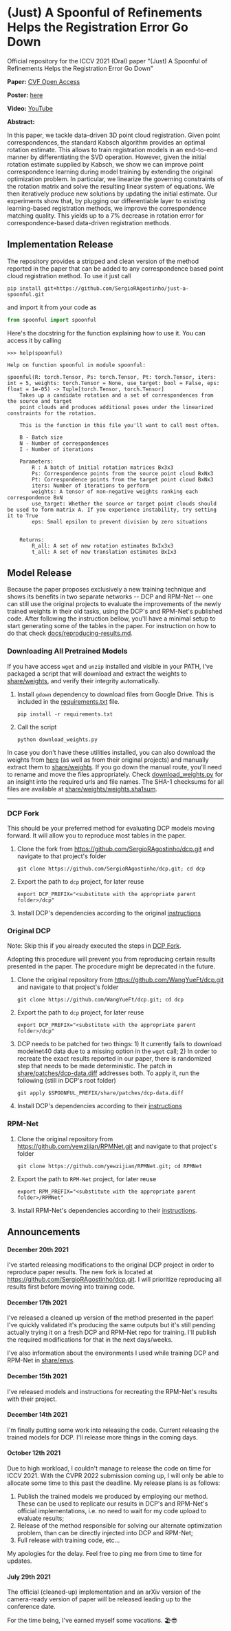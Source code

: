 # (Just) A Spoonful of Refinements Helps the Registration Error Go Down

Official repository for the ICCV 2021 (Oral) paper "(Just) A Spoonful of Refinements Helps the Registration Error Go Down"

**Paper:** [CVF Open Access](https://openaccess.thecvf.com/content/ICCV2021/html/Agostinho_Just_A_Spoonful_of_Refinements_Helps_the_Registration_Error_Go_ICCV_2021_paper.html)

**Poster:** [here](docs/poster.pdf)

**Video:** [YouTube](https://www.youtube.com/watch?v=Ut1mLi1cQpI)

**Abstract:**

In this paper, we tackle data-driven 3D point cloud registration. Given point correspondences, the standard Kabsch algorithm provides an optimal rotation estimate. This allows to train registration models in an end-to-end manner by differentiating the SVD operation. However, given the initial rotation estimate supplied by Kabsch, we show we can improve point correspondence learning during model training by extending the original optimization problem. In particular, we linearize the governing constraints of the rotation matrix and solve the resulting linear system of equations. We then iteratively produce new solutions by updating the initial estimate. Our experiments show that, by plugging our differentiable layer to existing learning-based registration methods, we improve the correspondence matching quality. This yields up to a 7% decrease in rotation error for correspondence-based data-driven registration methods. 

## Implementation Release

The repository provides a stripped and clean version of the method reported in the paper that can be added to any correspondence based point cloud registration method. To use it just call
```shell
pip install git+https://github.com/SergioRAgostinho/just-a-spoonful.git
```
and import it from your code as
```python
from spoonful import spoonful
```
Here's the docstring for the function explaining how to use it. You can access it by calling
```
>>> help(spoonful)

Help on function spoonful in module spoonful:

spoonful(R: torch.Tensor, Ps: torch.Tensor, Pt: torch.Tensor, iters: int = 5, weights: torch.Tensor = None, use_target: bool = False, eps: float = 1e-05) -> Tuple[torch.Tensor, torch.Tensor]
    Takes up a candidate rotation and a set of correspondences from the source and target
    point clouds and produces additional poses under the linearized constraints for the rotation.

    This is the function in this file you'll want to call most often.

    B - Batch size
    N - Number of correspondences
    I - Number of iterations

    Parameters:
        R : A batch of initial rotation matrices Bx3x3
        Ps: Correspondence points from the source point cloud BxNx3
        Pt: Correspondence points from the target point cloud BxNx3
        iters: Number of iterations to perform
        weights: A tensor of non-negative weights ranking each correspondence BxN
        use_target: Whether the source or target point clouds should be used to form matrix A. If you experience instability, try setting it to True
        eps: Small epsilon to prevent division by zero situations


    Returns:
        R_all: A set of new rotation estimates BxIx3x3
        t_all: A set of new translation estimates BxIx3
```


## Model Release

Because the paper proposes exclusively a new training technique and shows its benefits in two separate networks -- DCP and RPM-Net -- one can still use the original projects to evaluate the improvements of the newly trained weights in their old tasks, using the DCP's and RPM-Net's published code. After following the instruction bellow, you'll have a minimal setup to start generating some of the tables in the paper. For instruction on how to do that check [docs/reproducing-results.md](docs/reproducing-results.md).

### Downloading All Pretrained Models

If you have access `wget` and `unzip` installed and visible in your PATH, I've packaged a script that will download and extract the weights to [share/weights](share/weights), and verify their integrity automatically.
1. Install `gdown` dependency to download files from Google Drive. This is included in the [requirements.txt](requirements.txt) file.
    ```shell
    pip install -r requirements.txt
    ```
2. Call the script
    ```shell
    python download_weights.py
    ```


In case you don't have these utilities installed, you can also download the weights from [here](http://web.tecnico.ulisboa.pt/sergio.agostinho/share/just-a-spoonful/weights.zip) (as well as from their original projects) and manually extract them to [share/weights](share/weights). If you go down the manual route, you'll need to rename and move the files appropriately. Check [download_weights.py](download_weights.py#L10-L34) for an insight into the required urls and file names.
The SHA-1 checksums for all files are available at [share/weights/weights.sha1sum](share/weights/weights.sha1sum).

---
### DCP Fork

This should be your preferred method for evaluating DCP models moving forward. It will allow you to reproduce most tables in the paper.

1. Clone the fork from https://github.com/SergioRAgostinho/dcp.git and navigate to that project's folder
    ```shell
    git clone https://github.com/SergioRAgostinho/dcp.git; cd dcp
    ```
2. Export the path to `dcp` project, for later reuse
    ```shell
    export DCP_PREFIX="<substitute with the appropriate parent folder>/dcp"
    ```
4. Install DCP's dependencies according to the original [instructions](https://github.com/SergioRAgostinho/dcp#prerequisites)

### Original DCP

Note: Skip this if you already executed the steps in [DCP Fork](#dcp-fork).

Adopting this procedure will prevent you from reproducing certain results presented in the paper. The procedure might be deprecated in the future.

1. Clone the original repository from https://github.com/WangYueFt/dcp.git and navigate to that project's folder
    ```shell
    git clone https://github.com/WangYueFt/dcp.git; cd dcp
    ```
2. Export the path to `dcp` project, for later reuse
    ```shell
    export DCP_PREFIX="<substitute with the appropriate parent folder>/dcp"
    ```
3. DCP needs to be patched for two things: 1) It currently fails to download modelnet40 data due to a missing option in the `wget` call; 2) In order to recreate the exact results reported in our paper, there is randomized step that needs to be made deterministic. The patch in [share/patches/dcp-data.diff](share/patches/dcp-data.diff) addresses both. To apply it, run the following (still in DCP's root folder)
    ```shell
    git apply $SPOONFUL_PREFIX/share/patches/dcp-data.diff
    ```
4. Install DCP's dependencies according to their [instructions](https://github.com/WangYueFt/dcp#prerequisites)



### RPM-Net

1. Clone the original repository from https://github.com/yewzijian/RPMNet.git and navigate to that project's folder
    ```shell
    git clone https://github.com/yewzijian/RPMNet.git; cd RPMNet
    ```
2. Export the path to `RPM-Net` project, for later reuse
    ```shell
    export RPM_PREFIX="<substitute with the appropriate parent folder>/RPMNet"
    ```
3. Install RPM-Net's dependencies according to their [instructions](https://github.com/yewzijian/RPMNet#prerequisites).



## Announcements

#### December 20th 2021

I've started releasing modifications to the original DCP project in order to reproduce paper results. The new fork is located at https://github.com/SergioRAgostinho/dcp.git. I will prioritize reproducing all results first before moving into training code.


#### December 17th 2021

I've released a cleaned up version of the method presented in the paper! I've quickly validated it's producing the same outputs but it's still pending actually trying it on a fresh DCP and RPM-Net repo for training. I'll publish the required modifications for that in the next days/weeks.

I've also information about the environments I used while training DCP and RPM-Net in [share/envs](share/envs).

#### December 15th 2021

I've released models and instructions for recreating the RPM-Net's results with their project.

#### December 14th 2021

I'm finally putting some work into releasing the code. Current releasing the trained models for DCP. I'll release more things in the coming days.

#### October 12th 2021

Due to high workload, I couldn't manage to release the code on time for ICCV 2021. With the CVPR 2022 submission coming up, I will only be able to allocate some time to this past the deadline. My release plans is as follows:
1. Publish the trained models we produced by employing our method. These can be used to replicate our results in DCP's and RPM-Net's official implementations, i.e. no need to wait for my code upload to evaluate results;
2. Release of the method responsible for solving our alternate optimization problem, than can be directly injected into DCP and RPM-Net;
3. Full release with training code, etc...

My apologies for the delay. Feel free to ping me from time to time for updates. 

#### July 29th 2021

The official (cleaned-up) implementation and an arXiv version of the camera-ready version of paper will be released leading up to the conference date.

For the time being, I've earned myself some vacations. 🏖😎
